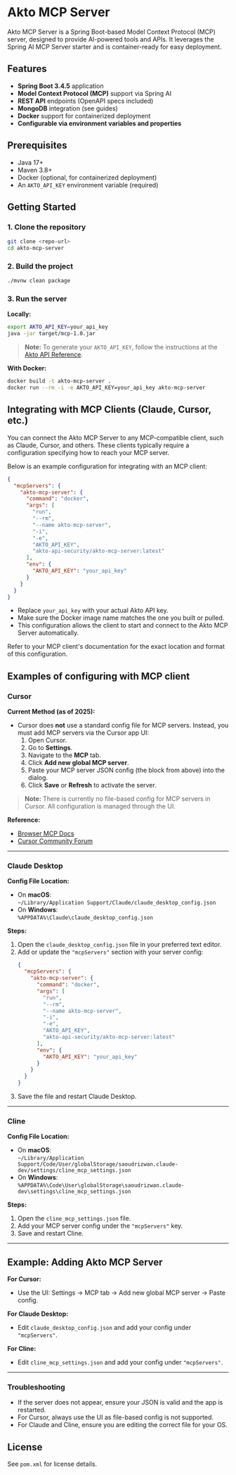 # Akto MCP Server

Akto MCP Server is a Spring Boot-based Model Context Protocol (MCP) server, designed to provide AI-powered tools and APIs. It leverages the Spring AI MCP Server starter and is container-ready for easy deployment.

## Features

- **Spring Boot 3.4.5** application
- **Model Context Protocol (MCP)** support via Spring AI
- **REST API** endpoints (OpenAPI specs included)
- **MongoDB** integration (see guides)
- **Docker** support for containerized deployment
- **Configurable via environment variables and properties**

## Prerequisites

- Java 17+
- Maven 3.8+
- Docker (optional, for containerized deployment)
- An `AKTO_API_KEY` environment variable (required)

## Getting Started

### 1. Clone the repository

```sh
git clone <repo-url>
cd akto-mcp-server
```

### 2. Build the project

```sh
./mvnw clean package
```

### 3. Run the server

**Locally:**

```sh
export AKTO_API_KEY=your_api_key
java -jar target/mcp-1.0.jar
```

> **Note:** To generate your `AKTO_API_KEY`, follow the instructions at the <a href="https://docs.akto.io/api-reference/api-reference" target="_blank">Akto API Reference</a>.

**With Docker:**

```sh
docker build -t akto-mcp-server .
docker run --rm -i -e AKTO_API_KEY=your_api_key akto-mcp-server
```

## Integrating with MCP Clients (Claude, Cursor, etc.)

You can connect the Akto MCP Server to any MCP-compatible client, such as Claude, Cursor, and others. These clients typically require a configuration specifying how to reach your MCP server.

Below is an example configuration for integrating with an MCP client:

```json
{
  "mcpServers": {
    "akto-mcp-server": {
      "command": "docker",
      "args": [
        "run",
        "--rm",
        "--name akto-mcp-server",
        "-i",
        "-e",
        "AKTO_API_KEY",
        "akto-api-security/akto-mcp-server:latest"
      ],
      "env": {
        "AKTO_API_KEY": "your_api_key"
      }
    }
  }
}
```

- Replace `your_api_key` with your actual Akto API key.
- Make sure the Docker image name matches the one you built or pulled.
- This configuration allows the client to start and connect to the Akto MCP Server automatically.

Refer to your MCP client's documentation for the exact location and format of this configuration.

## Examples of configuring with MCP client

### Cursor

**Current Method (as of 2025):**
- Cursor does **not** use a standard config file for MCP servers. Instead, you must add MCP servers via the Cursor app UI:
  1. Open Cursor.
  2. Go to **Settings**.
  3. Navigate to the **MCP** tab.
  4. Click **Add new global MCP server**.
  5. Paste your MCP server JSON config (the block from above) into the dialog.
  6. Click **Save** or **Refresh** to activate the server.

> **Note:** There is currently no file-based config for MCP servers in Cursor. All configuration is managed through the UI.

**Reference:**  
- [Browser MCP Docs](https://docs.browsermcp.io/setup-server)  
- [Cursor Community Forum](https://forum.cursor.com/t/how-do-i-get-cursor-to-use-my-configured-mcp-servers/50042)

---

### Claude Desktop

**Config File Location:**
- On **macOS**:  
  `~/Library/Application Support/Claude/claude_desktop_config.json`
- On **Windows**:  
  `%APPDATA%\Claude\claude_desktop_config.json`

**Steps:**
1. Open the `claude_desktop_config.json` file in your preferred text editor.
2. Add or update the `"mcpServers"` section with your server config:
   ```json
   {
     "mcpServers": {
       "akto-mcp-server": {
         "command": "docker",
         "args": [
           "run",
           "--rm",
           "--name akto-mcp-server",
           "-i",
           "-e",
           "AKTO_API_KEY",
           "akto-api-security/akto-mcp-server:latest"
         ],
         "env": {
           "AKTO_API_KEY": "your_api_key"
         }
       }
     }
   }
   ```
3. Save the file and restart Claude Desktop.

---

### Cline

**Config File Location:**
- On **macOS**:  
  `~/Library/Application Support/Code/User/globalStorage/saoudrizwan.claude-dev/settings/cline_mcp_settings.json`
- On **Windows**:  
  `%APPDATA%\Code\User\globalStorage\saoudrizwan.claude-dev\settings\cline_mcp_settings.json`

**Steps:**
1. Open the `cline_mcp_settings.json` file.
2. Add your MCP server config under the `"mcpServers"` key.
3. Save and restart Cline.

---

## Example: Adding Akto MCP Server

**For Cursor:**  
- Use the UI: Settings → MCP tab → Add new global MCP server → Paste config.

**For Claude Desktop:**  
- Edit `claude_desktop_config.json` and add your config under `"mcpServers"`.

**For Cline:**  
- Edit `cline_mcp_settings.json` and add your config under `"mcpServers"`.

---

### Troubleshooting

- If the server does not appear, ensure your JSON is valid and the app is restarted.
- For Cursor, always use the UI as file-based config is not supported.
- For Claude and Cline, ensure you are editing the correct file for your OS.

## License

See `pom.xml` for license details.
